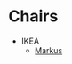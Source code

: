 # Chairs

- IKEA
	- [Markus]

[Markus]: https://www.ikea.com/gb/en/p/markus-office-chair-vissle-dark-grey-30261152/


